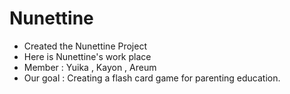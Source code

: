 # Nunettine

* Created the Nunettine Project
* Here is Nunettine's work place
* Member : Yuika , Kayon , Areum
* Our goal : Creating a flash card game for parenting education.